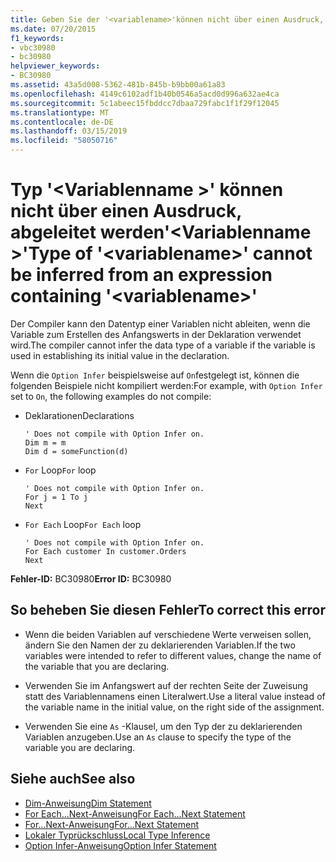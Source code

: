 ```yaml
---
title: Geben Sie der '<variablename>'können nicht über einen Ausdruck, abgeleitet werden'<variablename>'
ms.date: 07/20/2015
f1_keywords:
- vbc30980
- bc30980
helpviewer_keywords:
- BC30980
ms.assetid: 43a5d008-5362-481b-845b-b9bb00a61a83
ms.openlocfilehash: 4149c6102adf1b40b0546a5acd0d996a632ae4ca
ms.sourcegitcommit: 5c1abeec15fbddcc7dbaa729fabc1f1f29f12045
ms.translationtype: MT
ms.contentlocale: de-DE
ms.lasthandoff: 03/15/2019
ms.locfileid: "58050716"
---
```

# <a name="type-of-variablename-cannot-be-inferred-from-an-expression-containing-variablename"></a><span data-ttu-id="9f16a-102">Typ '\<Variablenname >' können nicht über einen Ausdruck, abgeleitet werden'\<Variablenname >'</span><span class="sxs-lookup"><span data-stu-id="9f16a-102">Type of '\<variablename>' cannot be inferred from an expression containing '\<variablename>'</span></span>
<span data-ttu-id="9f16a-103">Der Compiler kann den Datentyp einer Variablen nicht ableiten, wenn die Variable zum Erstellen des Anfangswerts in der Deklaration verwendet wird.</span><span class="sxs-lookup"><span data-stu-id="9f16a-103">The compiler cannot infer the data type of a variable if the variable is used in establishing its initial value in the declaration.</span></span>  
  
 <span data-ttu-id="9f16a-104">Wenn die `Option Infer` beispielsweise auf `On`festgelegt ist, können die folgenden Beispiele nicht kompiliert werden:</span><span class="sxs-lookup"><span data-stu-id="9f16a-104">For example, with `Option Infer` set to `On`, the following examples do not compile:</span></span>  
  
-   <span data-ttu-id="9f16a-105">Deklarationen</span><span class="sxs-lookup"><span data-stu-id="9f16a-105">Declarations</span></span>  
  
    ```  
    ' Does not compile with Option Infer on.  
    Dim m = m  
    Dim d = someFunction(d)  
    ```  
  
-   <span data-ttu-id="9f16a-106">`For` Loop</span><span class="sxs-lookup"><span data-stu-id="9f16a-106">`For` loop</span></span>  
  
    ```  
    ' Does not compile with Option Infer on.  
    For j = 1 To j  
    Next  
    ```  
  
-   <span data-ttu-id="9f16a-107">`For Each` Loop</span><span class="sxs-lookup"><span data-stu-id="9f16a-107">`For Each` loop</span></span>  
  
    ```  
    ' Does not compile with Option Infer on.  
    For Each customer In customer.Orders  
    Next  
    ```  
  
 <span data-ttu-id="9f16a-108">**Fehler-ID:** BC30980</span><span class="sxs-lookup"><span data-stu-id="9f16a-108">**Error ID:** BC30980</span></span>  
  
## <a name="to-correct-this-error"></a><span data-ttu-id="9f16a-109">So beheben Sie diesen Fehler</span><span class="sxs-lookup"><span data-stu-id="9f16a-109">To correct this error</span></span>  
  
-   <span data-ttu-id="9f16a-110">Wenn die beiden Variablen auf verschiedene Werte verweisen sollen, ändern Sie den Namen der zu deklarierenden Variablen.</span><span class="sxs-lookup"><span data-stu-id="9f16a-110">If the two variables were intended to refer to different values, change the name of the variable that you are declaring.</span></span>  
  
-   <span data-ttu-id="9f16a-111">Verwenden Sie im Anfangswert auf der rechten Seite der Zuweisung statt des Variablennamens einen Literalwert.</span><span class="sxs-lookup"><span data-stu-id="9f16a-111">Use a literal value instead of the variable name in the initial value, on the right side of the assignment.</span></span>  
  
-   <span data-ttu-id="9f16a-112">Verwenden Sie eine `As` -Klausel, um den Typ der zu deklarierenden Variablen anzugeben.</span><span class="sxs-lookup"><span data-stu-id="9f16a-112">Use an `As` clause to specify the type of the variable you are declaring.</span></span>  
  
## <a name="see-also"></a><span data-ttu-id="9f16a-113">Siehe auch</span><span class="sxs-lookup"><span data-stu-id="9f16a-113">See also</span></span>

- [<span data-ttu-id="9f16a-114">Dim-Anweisung</span><span class="sxs-lookup"><span data-stu-id="9f16a-114">Dim Statement</span></span>](../../visual-basic/language-reference/statements/dim-statement.md)
- [<span data-ttu-id="9f16a-115">For Each...Next-Anweisung</span><span class="sxs-lookup"><span data-stu-id="9f16a-115">For Each...Next Statement</span></span>](../../visual-basic/language-reference/statements/for-each-next-statement.md)
- [<span data-ttu-id="9f16a-116">For...Next-Anweisung</span><span class="sxs-lookup"><span data-stu-id="9f16a-116">For...Next Statement</span></span>](../../visual-basic/language-reference/statements/for-next-statement.md)
- [<span data-ttu-id="9f16a-117">Lokaler Typrückschluss</span><span class="sxs-lookup"><span data-stu-id="9f16a-117">Local Type Inference</span></span>](../../visual-basic/programming-guide/language-features/variables/local-type-inference.md)
- [<span data-ttu-id="9f16a-118">Option Infer-Anweisung</span><span class="sxs-lookup"><span data-stu-id="9f16a-118">Option Infer Statement</span></span>](../../visual-basic/language-reference/statements/option-infer-statement.md)
